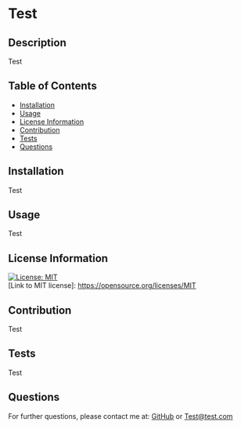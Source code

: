 # Test
## Description
Test

## Table of Contents
- [Installation](#installation)
- [Usage](#usage)
- [License Information](#license)
- [Contribution](#contribution)
- [Tests](#tests)
- [Questions](#questions)

## Installation
Test

## Usage
Test


## License Information
[![License: MIT](https://img.shields.io/badge/License-MIT-blue.svg)](https://opensource.org/licenses/MIT)
<br/>
[Link to MIT license]: https://opensource.org/licenses/MIT


## Contribution
Test

## Tests
Test

## Questions
For further questions, please contact me at: [GitHub]('https://github.com/'Test) or Test@test.com


